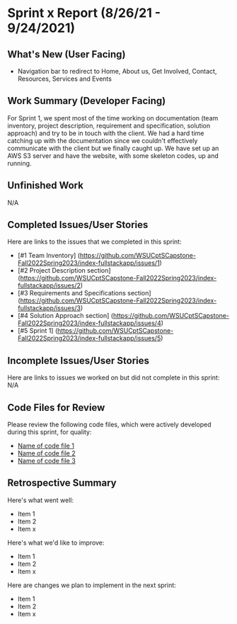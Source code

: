 # Sprint x Report (8/26/21 - 9/24/2021)

## What's New (User Facing)
 * Navigation bar to redirect to Home, About us, Get Involved, Contact, Resources, Services and Events

## Work Summary (Developer Facing)
For Sprint 1, we spent most of the time working on documentation (team inventory, project description, requirement and specification, solution approach) and try to be in touch with the client. We had a hard time catching up with the documentation since we couldn't effectively communicate with the client but we finally caught up. We have set up an AWS S3 server and have the website, with some skeleton codes, up and running.   

## Unfinished Work
N/A

## Completed Issues/User Stories
Here are links to the issues that we completed in this sprint:

 * [#1 Team Inventory] (https://github.com/WSUCptSCapstone-Fall2022Spring2023/index-fullstackapp/issues/1)
 * [#2 Project Description section] (https://github.com/WSUCptSCapstone-Fall2022Spring2023/index-fullstackapp/issues/2)
 * [#3 Requirements and Specifications section] (https://github.com/WSUCptSCapstone-Fall2022Spring2023/index-fullstackapp/issues/3)
 * [#4 Solution Approach section] (https://github.com/WSUCptSCapstone-Fall2022Spring2023/index-fullstackapp/issues/4)
 * [#5 Sprint 1] (https://github.com/WSUCptSCapstone-Fall2022Spring2023/index-fullstackapp/issues/5)
 
 ## Incomplete Issues/User Stories
 Here are links to issues we worked on but did not complete in this sprint:
 N/A

## Code Files for Review
Please review the following code files, which were actively developed during this sprint, for quality:
 * [Name of code file 1](https://github.com/your_repo/file_extension)
 * [Name of code file 2](https://github.com/your_repo/file_extension)
 * [Name of code file 3](https://github.com/your_repo/file_extension)
 
## Retrospective Summary
Here's what went well:
  * Item 1
  * Item 2
  * Item x
 
Here's what we'd like to improve:
   * Item 1
   * Item 2
   * Item x
  
Here are changes we plan to implement in the next sprint:
   * Item 1
   * Item 2
   * Item x
